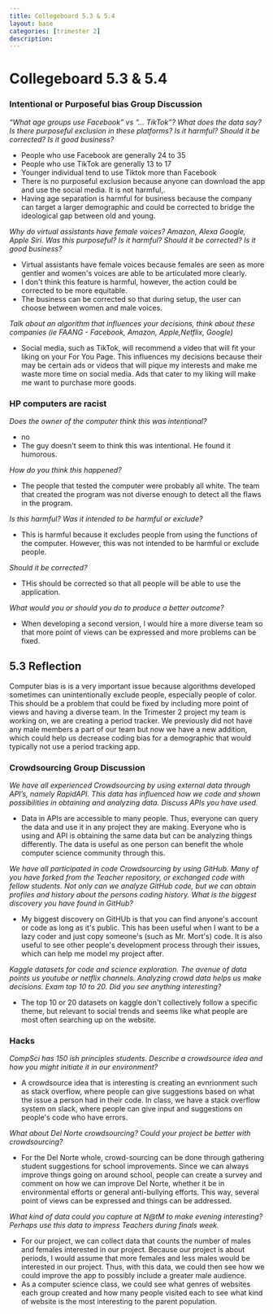 ```yaml
---
title: Collegeboard 5.3 & 5.4
layout: base
categories: [trimester 2]
description: 
---
```


# Collegeboard 5.3 & 5.4

### Intentional or Purposeful bias Group Discussion

*“What age groups use Facebook” vs “… TikTok”? What does the data say? Is there purposeful exclusion in these platforms? Is it harmful? Should it be corrected? Is it good business?*

- People who use Facebook are generally 24 to 35
- People who use TikTok are generally 13 to 17
- Younger individual tend to use Tiktok more than Facebook
- There is no purposeful exclusion because anyone can download the app and use the social media. It is not harmful,.
- Having age separation is harmful for business because the company can target a larger demographic and could be corrected to bridge the ideological gap between old and young.

*Why do virtual assistants have female voices? Amazon, Alexa Google, Apple Siri. Was this purposeful? Is it harmful? Should it be corrected? Is it good business?*

- Virtual assistants have female voices because females are seen as more gentler and women's voices are able to be articulated more clearly.
- I don't think this feature is harmful, however, the action could be corrected to be more equitable.
- The business can be corrected so that during setup, the user can choose between women and male voices. 

*Talk about an algorithm that influences your decisions, think about these companies (ie FAANG - Facebook, Amazon, Apple,Netflix, Google)*

- Social media, such as TikTok, will recommend a video that will fit your liking on your For You Page. This influences my decisions because their may be certain ads or videos that will pique my interests and make me waste more time on social media. Ads that cater to my liking will make me want to purchase more goods.


### HP computers are racist

*Does the owner of the computer think this was intentional?*

- no
- The guy doesn't seem to think this was intentional. He found it humorous.

*How do you think this happened?*

- The people that tested the computer were probably all white. The team that created the program was not diverse enough to detect all the flaws in the program.

*Is this harmful? Was it intended to be harmful or exclude?*

- This is harmful because it excludes people from using the functions of the computer. However, this was not intended to be harmful or exclude people.

*Should it be corrected?*

- THis should be corrected so that all people will be able to use the application.

*What would you or should you do to produce a better outcome?*

- When developing a second version, I would hire a more diverse team so that more point of views can be expressed and more problems can be fixed.


## 5.3 Reflection

Computer bias is is a very important issue because algorithms developed sometimes can unintentionally exclude people, especially people of color. This should be a problem that could be fixed by including more point of views and having a diverse team. In the Trimester 2 project my team is working on, we are creating a period tracker. We previously did not have any male members a part of our team but now we have a new addition, which could help us decrease coding bias for a demographic that would typically not use a period tracking app.


### Crowdsourcing Group Discussion

*We have all experienced Crowdsourcing by using external data through API’s, namely RapidAPI. This data has influenced how we code and shown possibilities in obtaining and analyzing data. Discuss APIs you have used.*

- Data in APIs are accessible to many people. Thus, everyone can query the data and use it in any project they are making. Everyone who is using and API is obtaining the same data but can be analyzing things differently. The data is useful as one person can benefit the whole computer science community through this. 

*We have all participated in code Crowdsourcing by using GitHub. Many of you have forked from the Teacher repository, or exchanged code with fellow students. Not only can we analyze GitHub code, but we can obtain profiles and history about the persons coding history. What is the biggest discovery you have found in GitHub?*

- My biggest discovery on GitHUb is that you can find anyone's account or code as long as it's public. This has been useful when I want to be a lazy coder and just copy someone's (such as Mr. Mort's) code. It is also useful to see other people's development process through their issues, which can help me model my project after.

*Kaggle datasets for code and science exploration. The avenue of data points us youtube or netflix channels. Analyzing crowd data helps us make decisions. Exam top 10 to 20. Did you see anything interesting?*

- The top 10 or 20 datasets on kaggle don't collectively follow a specific theme, but relevant to social trends and seems like what people are most often searching up on the website.


### Hacks
*CompSci has 150 ish principles students. Describe a crowdsource idea and how you might initiate it in our environment?*

- A crowdsource idea that is interesting is creating an evnrionment such as stack overflow, where people can give suggestions based on what the issue a person had in their code. In class, we have a stack overflow system on slack, where people can give input and suggestions on people's code who have errors. 

*What about Del Norte crowdsourcing? Could your project be better with crowdsourcing?*

- For the Del Norte whole, crowd-sourcing can be done through gathering student suggestions for school improvements. Since we can always improve things going on around school, people can create a survey and comment on how we can improve Del Norte, whether it be in environmental efforts or general anti-bullying efforts. This way, several point of views can be expressed and things can be addressed.

*What kind of data could you capture at N@tM to make evening interesting? Perhaps use this data to impress Teachers during finals week.*

- For our project, we can collect data that counts the number of males and females interested in our project. Because our project is about periods, I would assume that more females and less males would be interested in our project. Thus, with this data, we could then see how we could improve the app to possibly include a greater male audience.
- As a computer science class, we could see what genres of websites each group created and how many people visited each to see what kind of website is the most interesting to the parent population.
